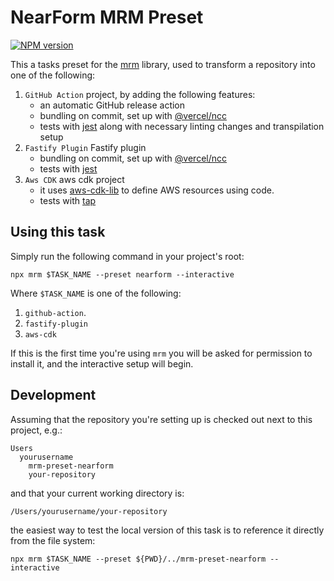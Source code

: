 # NearForm MRM Preset
[![NPM version](https://img.shields.io/badge/npm-v1.1.1-blue)](https://www.npmjs.com/package/mrm-preset-nearform)

This a tasks preset for the [mrm](https://mrm.js.org/) library, used to transform a repository
into one of the following: 

1. `GitHub Action` project, by adding the following features:
    - an automatic GitHub release action
    - bundling on commit, set up with [@vercel/ncc](https://github.com/vercel/ncc)
    - tests with [jest](https://jestjs.io/) along with necessary linting changes and transpilation setup
2. `Fastify Plugin` Fastify plugin
    - bundling on commit, set up with [@vercel/ncc](https://github.com/vercel/ncc)
    - tests with [jest](https://jestjs.io/)
3. `Aws CDK` aws cdk project
    - it uses [aws-cdk-lib](https://aws.amazon.com/cdk/) to define AWS resources using code.
    - tests with [tap](https://github.com/tapjs/node-tap)

## Using this task
Simply run the following command in your project's root:

```shell
npx mrm $TASK_NAME --preset nearform --interactive
```

Where `$TASK_NAME` is one of the following: 
1. `github-action`.
2. `fastify-plugin`
3. `aws-cdk`

If this is the first time you're using `mrm` you will be asked for permission to install it, and the interactive setup 
will begin.

## Development
Assuming that the repository you're setting up is checked out next to this project, e.g.:
```
Users
  yourusername
    mrm-preset-nearform
    your-repository
```
and that your current working directory is:
```
/Users/yourusername/your-repository
```

the easiest way to test the local version of this task is to reference it directly from the file system:

```shell
npx mrm $TASK_NAME --preset ${PWD}/../mrm-preset-nearform --interactive
```
